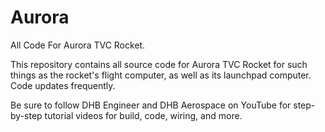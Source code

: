 # Aurora
All Code For Aurora TVC Rocket. 

This repository contains all source code for Aurora TVC Rocket for such things as the rocket's flight
computer, as well as its launchpad computer. Code updates frequently.

Be sure to follow DHB Engineer and DHB Aerospace on YouTube for step-by-step tutorial videos for build, code, wiring, and more.
